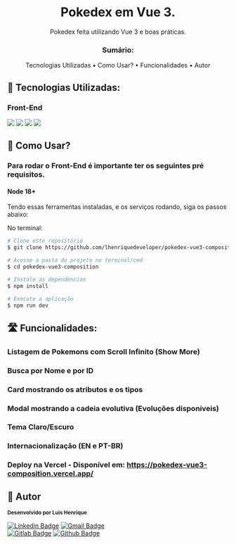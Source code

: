 <h1 align="center">Pokedex em Vue 3.</h1> 
<p align="center">Pokedex feita utilizando Vue 3 e boas práticas.</p> 


<h3 align="center">Sumário:</h3>
<p align="center">
 <a>Tecnologias Utilizadas</a> • 
 <a>Como Usar?</a> • 
 <a>Funcionalidades</a> •
 <a>Autor</a>
</p>


## :construction_worker: Tecnologias Utilizadas:

### Front-End
<img src="https://img.shields.io/badge/TypeScript-007ACC?style=for-the-badge&logo=typescript&logoColor=white" />
<img src="https://img.shields.io/badge/Node%20js-339933?style=for-the-badge&logo=nodedotjs&logoColor=white" />
<img src="https://img.shields.io/badge/npm-CB3837?style=for-the-badge&logo=npm&logoColor=white" />
<img src="https://img.shields.io/badge/Vue.js-35495E?style=for-the-badge&logo=vuedotjs&logoColor=4FC08D" />

## :thinking: **Como Usar?**

### Para rodar o Front-End é importante ter os seguintes pré requisitos.

#### Node 18+

Tendo essas ferramentas instaladas, e os serviços rodando, siga os passos abaixo:

No terminal:

```bash
# Clone este repositório
$ git clone https://github.com/lhenriquedeveloper/pokedex-vue3-composition.git

# Acesse a pasta do projeto no terminal/cmd
$ cd pokedex-vue3-composition

# Instale as dependências
$ npm install

# Execute a aplicação
$ npm run dev
```

## 🛣️ Funcionalidades:

### Listagem de Pokemons com Scroll Infinito (Show More)
### Busca por Nome e por ID
### Card mostrando os atributos e os tipos
### Modal mostrando a cadeia evolutiva (Evoluções disponíveis)
### Tema Claro/Escuro
### Internacionalização (EN e PT-BR)
### Deploy na Vercel - Disponível em: https://pokedex-vue3-composition.vercel.app/

## :art: Autor
 <sub><b>Desenvolvido por Luis Henrique</b></sub></a> <a href="https://github.com/lhenriquedeveloper"></a>
 
[![Linkedin Badge](https://img.shields.io/badge/-LuisHenrique-blue?style=flat-square&logo=Linkedin&logoColor=white&link=https://www.linkedin.com/in/lhenriquedev/)](https://www.linkedin.com/in/lhenriquedev/) 
[![Gmail Badge](https://img.shields.io/badge/-sousarodriguesluishenrique@gmail.com-c14438?style=flat-square&logo=Gmail&logoColor=white&link=mailto:sousarodriguesluishenrique@gmail.com)](mailto:sousarodriguesluishenrique@gmail)
</br>
[![Gitlab Badge](https://img.shields.io/badge/GitLab-330F63?style=for-the-badge&logo=gitlab&logoColor=white)](https://gitlab.com/sousarodriguesluishenrique)
[![Github Badge](https://img.shields.io/badge/GitHub-100000?style=for-the-badge&logo=github&logoColor=white)](https://github.com/lhenriquedeveloper)
